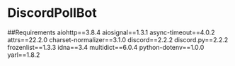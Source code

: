 # DiscordPollBot
##Requirements
aiohttp==3.8.4
aiosignal==1.3.1
async-timeout==4.0.2
attrs==22.2.0
charset-normalizer==3.1.0
discord==2.2.2
discord.py==2.2.2
frozenlist==1.3.3
idna==3.4
multidict==6.0.4
python-dotenv==1.0.0
yarl==1.8.2
